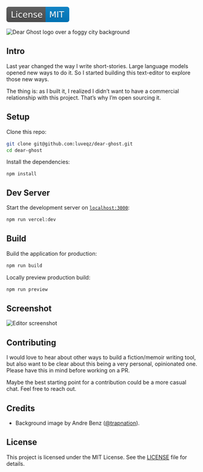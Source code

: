 ![License: MIT](docs/img/license-badge.svg)

![Dear Ghost logo over a foggy city background](docs/img/cover.png)

## Intro

Last year changed the way I write short-stories. Large language models opened new ways to do it. So I started building this text-editor to explore those new ways.

The thing is: as I built it, I realized I didn’t want to have a commercial relationship with this project. That’s why I’m open sourcing it.

## Setup

Clone this repo:

```bash
git clone git@github.com:luveqz/dear-ghost.git
cd dear-ghost
```

Install the dependencies:

```
npm install
```

## Dev Server

Start the development server on [`localhost:3000`](http://localhost:3000):

```bash
npm run vercel:dev
```

## Build

Build the application for production:

```bash
npm run build
```

Locally preview production build:

```bash
npm run preview
```

## Screenshot

![Editor screenshot](docs/img/screenshot.png)

## Contributing

I would love to hear about other ways to build a fiction/memoir writing tool, but also want to be clear about this being a very personal, opinionated one. Please have this in mind before working on a PR.

Maybe the best starting point for a contribution could be a more casual chat. Feel free to reach out.

## Credits

- Background image by Andre Benz ([@trapnation](https://unsplash.com/@trapnation)).

## License

This project is licensed under the MIT License. See the [LICENSE](LICENSE) file for details.
